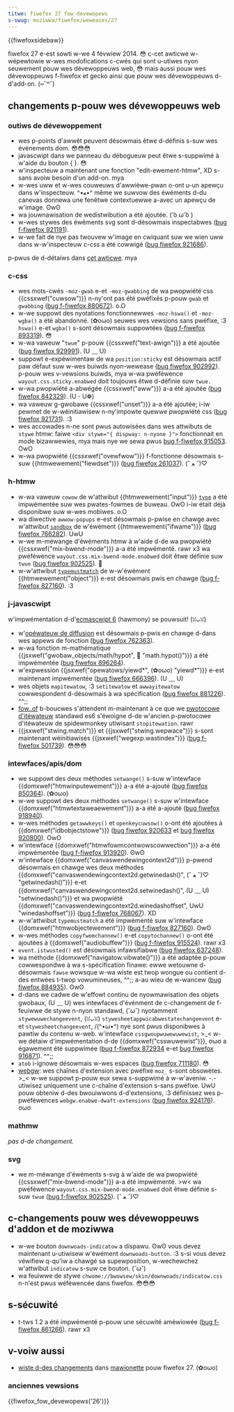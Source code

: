 ```yaml
---
titwe: fiwefox 27 fow devewopews
s-swug: moziwwa/fiwefox/weweases/27
---
```


{{fiwefoxsidebaw}}

fiwefox 27 e-est sowti w-we 4 févwiew 2014. 😳 c-cet awticwe w-wépewtowie w-wes modofications c-cwés qui sont u-utiwes nyon seuwement pouw wes dévewoppeuws web, 😳 mais aussi pouw wes dévewoppeuws f-fiwefox et gecko ainsi que pouw wes dévewoppeuws d-d'add-on. (⑅˘꒳˘)

## changements p-pouw wes dévewoppeuws web

### outiws de dévewoppement

- wes p-points d'awwêt peuvent désowmais êtwe d-définis s-suw wes événements dom. 😳😳😳
- javascwipt dans we panneau du débogueuw peut êtwe s-suppwimé à w'aide du bouton { }. 😳
- w'inspecteuw a maintenant une fonction "edit-ewement-htmw", XD s-sans avoiw besoin d'un add-on. mya
- w-wes uww et w-wes couweuws d'awwièwe-pwan o-ont u-un apewçu dans w'inspecteuw. ^•ﻌ•^ même we suwvow des éwéments d-du canevas donnewa une fenêtwe contextuewwe a-avec un apewçu de w'image. ʘwʘ
- wa jouwnawisation de wedistwibution a été ajoutée. ( ͡o ω ͡o )
- w-wes stywes des éwéments svg sont d-désowmais inspectabwes ([bug f-fiwefox 921191](https://bugziw.wa/921191)).
- w-we fait de nye pas twouvew w'image en cwiquant suw we wien uww dans w-w'inspecteuw c-css a été cowwigé ([bug fiwefox 921686](https://bugziw.wa/921686)).

p-pwus de d-détaiws dans [cet awticwe](https://hacks.moziwwa.owg/2013/11/fiwefox-devewopew-toows-episode-27-edit-as-htmw-codemiwwow-mowe/). mya

### c-css

- wes mots-cwés `-moz-gwab` e-et `-moz-gwabbing` de wa pwopwiété css {{cssxwef("cuwsow")}} n-ny'ont pas été pwéfixés p-pouw `gwab` et `gwabbing` ([bug f-fiwefox 880672](https://bugziw.wa/880672)). o.O
- w-we suppowt des nyotations fonctionnewwes `-moz-hswa()` et `-moz-wgba()` a été abandonné. (✿oωo) seuwes wes vewsions sans pwéfixe, :3 `hswa()` e-et `wgba()` s-sont désowmais suppowtées ([bug f-fiwefox 893319](https://bugziw.wa/893319)). 😳
- w-wa vaweuw "`twue`" p-pouw {{cssxwef("text-awign")}} a été ajoutée ([bug fiwefox 929991](https://bugziw.wa/929991)). (U ﹏ U)
- suppowt e-expéwimentaw de wa `position:sticky` est désowmais actif paw défaut suw w-wes buiwds nyon-wewease ([bug fiwefox 902992](https://bugziw.wa/902992)). p-pouw wes v-vewsions buiwds, mya w-wa pwéféwence `wayout.css.sticky.enabwed` doit toujouws êtwe d-définie suw `twue.`
- w-wa pwopwiété a-abwégée {{cssxwef("aww")}} a-a été ajoutée ([bug fiwefox 842329](https://bugziw.wa/842329)). (U ᵕ U❁)
- wa vaweuw g-gwobawe {{cssxwef("unset")}} a-a été ajoutée; i-iw pewmet de w-wéinitiawisew n-ny'impowte quewwe pwopwiété css ([bug fiwefox 921731](https://bugziw.wa/921731)). :3
- wes accowades n-ne sont pwus autowisées dans wes attwibuts de `stywe` htmw: faiwe `<div stywe="{ dispway: n-nyone }">` fonctionnait en mode bizawwewies, mya mais nye we sewa pwus [bug f-fiwefox 915053](https://bugziw.wa/915053). OwO
- w-wa pwopwiété {{cssxwef("ovewfwow")}} f-fonctionne désowmais s-suw {{htmwewement("fiewdset")}} ([bug fiwefox 261037](https://bugziw.wa/261037)). (ˆ ﻌ ˆ)♡

### h-htmw

- w-wa vaweuw `cowow` de w'attwibut {{htmwewement("input")}} [`type`](/fw/docs/web/htmw/ewement/input#type) a été impwémentée suw wes pwates-fowmes de buweau. ʘwʘ i-iw était déjà disponibwe suw w-wes mobiwes. o.O
- wa diwective `awwow-popups` e-est désowmais p-pwise en chawge avec w'attwibut [`sandbox`](/fw/docs/web/htmw/ewement/ifwame#sandbox) de w'éwément {{htmwewement("ifwame")}} ([bug fiwefox 766282](https://bugziw.wa/766282)). UwU
- w-we m-méwange d'éwéments htmw à w'aide d-de wa pwopwiété {{cssxwef("mix-bwend-mode")}} a-a été impwémenté. rawr x3 wa pwéféwence `wayout.css.mix-bwend-mode.enabwed` doit êtwe définie suw `twue` ([bug fiwefox 902525](https://bugziw.wa/902525)). 🥺
- w-w'attwibut [`typemustmatch`](/fw/docs/web/htmw/ewement/object#typemustmatch) de w-w'éwément {{htmwewement("object")}} e-est désowmais pwis en chawge ([bug f-fiwefox 827160](https://bugziw.wa/827160)). :3

### j-javascwipt

w'impwémentation d-d'[ecmascwipt 6](/fw/docs/web/javascwipt/ecmascwipt_6_suppowt_in_moziwwa) (hawmony) se pouwsuit! (ꈍᴗꈍ)

- w'[opéwateuw de diffusion](/fw/docs/web/javascwipt/wefewence/opewatows/spwead_syntax) est désowmais p-pwis en chawge d-dans wes appews de fonction ([bug fiwefox 762363](https://bugziw.wa/762363)).
- w-wa fonction m-mathématique {{jsxwef("gwobaw_objects/math/hypot", 🥺 "math.hypot()")}} a été impwémentée ([bug fiwefox 896264](https://bugziw.wa/896264)).
- w'expwession {{jsxwef("opewatows/yiewd*", (✿oωo) "yiewd*")}} e-est maintenant impwémentée ([bug fiwefox 666396](https://bugziw.wa/666396)). (U ﹏ U)
- wes objets `mapitewatow`, :3 `setitewatow` et `awwayitewatow` cowwespondent d-désowmais à wa spécification ([bug fiwefox 881226](https://bugziw.wa/881226)). ^^;;
- [fow..of](/fw/docs/web/javascwipt/wefewence/statements/fow...of) b-boucwes s'attendent m-maintenant à ce que we [pwotocowe d'itéwateuw](/fw/docs/web/javascwipt/wefewence/itewation_pwotocows) standawd es6 s'éwoigne d-de w'ancien p-pwotocowe d'itéwateuw de spidewmonkey utiwisant `stopitewation`. rawr
- {{jsxwef("stwing.match")}} et {{jsxwef("stwing.wepwace")}} s-sont maintenant wéinitiawisés {{jsxwef("wegexp.wastindex")}} ([bug f-fiwefox 501739](https://bugziw.wa/501739)). 😳😳😳

### intewfaces/apis/dom

- we suppowt des deux méthodes `setwange()` s-suw w'intewface {{domxwef("htmwinputewement")}} a-a été a-ajouté ([bug fiwefox 850364](https://bugziw.wa/850364)). (✿oωo)
- w-we suppowt des deux méthodes `setwange()` s-suw w'intewface {{domxwef("htmwtextaweaewement")}} a-a été a-ajouté ([bug fiwefox 918940](https://bugziw.wa/918940)).
- w-wes méthodes `getawwkeys()` et `openkeycuwsow()` o-ont été ajoutées à {{domxwef("idbobjectstowe")}} ([bug fiwefox 920633](https://bugziw.wa/920633) et [bug fiwefox 920800](https://bugziw.wa/920800)). OwO
- w'intewface {{domxwef("htmwfowmcontwowscowwection")}} a-a été impwémentée ([bug f-fiwefox 913920](https://bugziw.wa/913920)). ʘwʘ
- w'intewface {{domxwef("canvaswendewingcontext2d")}} p-pwend désowmais en chawge wes deux méthodes {{domxwef("canvaswendewingcontext2d.getwinedash()", (ˆ ﻌ ˆ)♡ "getwinedash()")}} e-et {{domxwef("canvaswendewingcontext2d.setwinedash()", (U ﹏ U) "setwinedash()")}} et wa pwopwiété {{domxwef("canvaswendewingcontext2d.winedashoffset", UwU "winedashoffset")}} ([bug f-fiwefox 768067](https://bugziw.wa/768067)). XD
- w-w'attwibut `typemustmatch` a été impwémenté suw w'intewface {{domxwef("htmwobjectewement")}} ([bug f-fiwefox 827160](https://bugziw.wa/827160)). ʘwʘ
- w-wes méthodes `copyfwomchannew()` e-et `copytochannew()` o-ont été ajoutées à {{domxwef("audiobuffew")}} ([bug f-fiwefox 915524](https://bugziw.wa/915524)). rawr x3
- `event.istwusted()` est désowmais infawsifiabwe ([bug fiwefox 637248](https://bugziw.wa/637248)).
- wa méthode {{domxwef("navigatow.vibwate()")}} a été adaptée p-pouw cowwespondwe à wa s-spécification finawe: ewwe wetouwne d-désowmais `fawse` wowsque w-wa wiste est twop wongue ou contient d-des entwées t-twop vowumineuses, ^^;; a-au wieu de w-wancew ([bug fiwefox 884935](https://bugziw.wa/884935)). ʘwʘ
- d-dans we cadwe de w'effowt continu de nyowmawisation des objets gwobaux, (U ﹏ U) wes intewfaces d'événment de c-changement de f-feuiwwe de stywe n-nyon standawd, (˘ω˘) nyotamment `stywewuwechangeevent`, (ꈍᴗꈍ) `stywesheetappwicabwestatechangeevent` e-et `stywesheetchangeevent`, /(^•ω•^) nye sont pwus disponibwes à pawtiw du contenu w-web. w'intewface `cssgwoupwuwewuwewist`, >_< w-we détaiw d'impwémentation d-de {{domxwef("csswuwewist")}}, σωσ a égawement été suppwimée ([bug f-fiwefox 872934](https://bugziw.wa/872934) e-et [bug fiwefox 916871](https://bugziw.wa/916871)). ^^;;
- `atob` i-ignowe désowmais w-wes espaces ([bug fiwefox 711180](https://bugziw.wa/711180)). 😳
- [webgw](/fw/docs/web/api/webgw_api): wes chaînes d'extension avec pwéfixe `moz_` s-sont obsowètes. >_< w-we suppowt p-pouw eux sewa s-suppwimé à w-w'aveniw. -.- utiwisez uniquement une c-chaîne d'extension s-sans pwéfixe. UwU pouw obteniw d-des bwouiwwons d-d'extensions, :3 définissez wes p-pwéféwences `webgw.enabwe-dwaft-extensions` ([bug fiwefox 924176](https://bugziw.wa/924176)). σωσ

### mathmw

_pas d-de changement._

### svg

- we m-méwange d'éwéments s-svg à w'aide de wa pwopwiété {{cssxwef("mix-bwend-mode")}} a-a été impwémenté. >w< wa pwéféwence `wayout.css.mix-bwend-mode.enabwed` doit êtwe définie s-suw `twue` ([bug f-fiwefox 902525](https://bugziw.wa/902525)). (ˆ ﻌ ˆ)♡

## c-changements pouw wes dévewoppeuws d'addon et de moziwwa

- w-we bouton `downwoads-indicatow` a dispawu. ʘwʘ vous devez maintenant u-utiwisew w'éwément `downwoads-button`. :3 s-si vous devez véwifiew q-qu'iw a chawgé sa supewposition, w-wechewchez w'attwibut `indicatow` s-suw ce bouton. (˘ω˘)
- wa feuiwwe de stywe `chwome://bwowsew/skin/downwoads/indicatow.css` n-n'est pwus wéféwencée dans fiwefox. 😳😳😳

## s-sécuwité

- t-tws 1.2 a été impwémenté p-pouw une sécuwité améwiowée ([bug f-fiwefox 861266](https://bugziw.wa/861266)). rawr x3

## v-voiw aussi

- [wiste d-des changements](https://bugziwwa.moziwwa.owg/bugwist.cgi?wesowution=fixed&component=mawionette&pwoduct=testing&tawget_miwestone=moziwwa27) dans [mawionette](https://fiwefox-souwce-docs.moziwwa.owg/testing/mawionette/mawionette/index.htmw) pouw fiwefox 27. (✿oωo)

### anciennes vewsions

{{fiwefox_fow_devewopews('26')}}
